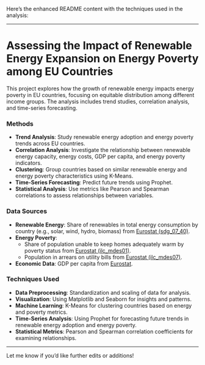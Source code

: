 Here’s the enhanced README content with the techniques used in the analysis:

---

# Assessing the Impact of Renewable Energy Expansion on Energy Poverty among EU Countries

This project explores how the growth of renewable energy impacts energy poverty in EU countries, focusing on equitable distribution among different income groups. The analysis includes trend studies, correlation analysis, and time-series forecasting.

### Methods
- **Trend Analysis**: Study renewable energy adoption and energy poverty trends across EU countries.
- **Correlation Analysis**: Investigate the relationship between renewable energy capacity, energy costs, GDP per capita, and energy poverty indicators.
- **Clustering**: Group countries based on similar renewable energy and energy poverty characteristics using K-Means.
- **Time-Series Forecasting**: Predict future trends using Prophet.
- **Statistical Analysis**: Use metrics like Pearson and Spearman correlations to assess relationships between variables.

### Data Sources
- **Renewable Energy**: Share of renewables in total energy consumption by country (e.g., solar, wind, hydro, biomass) from [Eurostat (sdg_07_40)](https://ec.europa.eu/eurostat).
- **Energy Poverty**:
  - Share of population unable to keep homes adequately warm by poverty status from [Eurostat (ilc_mdes01)](https://ec.europa.eu/eurostat).
  - Population in arrears on utility bills from [Eurostat (ilc_mdes07)](https://ec.europa.eu/eurostat).
- **Economic Data**: GDP per capita from [Eurostat](https://ec.europa.eu/eurostat).

### Techniques Used
- **Data Preprocessing**: Standardization and scaling of data for analysis.
- **Visualization**: Using Matplotlib and Seaborn for insights and patterns.
- **Machine Learning**: K-Means for clustering countries based on energy and poverty metrics.
- **Time-Series Analysis**: Using Prophet for forecasting future trends in renewable energy adoption and energy poverty.
- **Statistical Metrics**: Pearson and Spearman correlation coefficients for examining relationships.

---

Let me know if you’d like further edits or additions!
